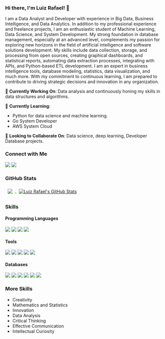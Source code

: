 ### Hi there, I'm Luiz Rafael! 👋

I am a Data Analyst and Developer with experience in Big Data, Business Intelligence, and Data Analytics. In addition to my professional experience and freelance projects, I am an enthusiastic student of Machine Learning, Data Science, and System Development. My strong foundation in database management, especially at an advanced level, complements my passion for exploring new horizons in the field of artificial intelligence and software solutions development. My skills include data collection, storage, and processing from open sources, creating graphical dashboards, and statistical reports, automating data extraction processes, integrating with APIs, and Python-based ETL development. I am an expert in business intelligence tools, database modeling, statistics, data visualization, and much more. With my commitment to continuous learning, I am prepared to contribute to driving strategic decisions and innovation in any organization.

🔭 **Currently Working On**: Data analysis and continuously honing my skills in data structures and algorithms.

🌱 **Currently Learning**: 
* Python for data science and machine learning.
* Go System Developer
* AWS System Cloud

🤝 **Looking to Collaborate On**: Data science, deep learning, Developer Database projects.

### Connect with Me

[<img src="https://img.shields.io/badge/linkedin-%230077B5.svg?&style=for-the-badge&logo=linkedin&logoColor=white" />](https://www.linkedin.com/in/luiz-rafael-souza/) [<img src="https://img.shields.io/badge/instagram-%23E4405F.svg?&style=for-the-badge&logo=instagram&logoColor=white" />](https://www.instagram.com/_luiz_rafael/)

### GitHub Stats

<a href="https://github.com/luiz-rafael">
  <img align="center" style="margin:0.5rem" src="https://github-readme-stats.vercel.app/api/top-langs/?username=luiz-rafael&hide=html,css&title_color=ffffff&text_color=c9cacc&icon_color=4AB197&bg_color=1A2B34" />
</a>

<a href="https://github.com/luiz-rafael">
  <img align="center" style="margin:0.5rem" src="https://github-readme-stats.vercel.app/api?username=luiz-rafael&show_icons=true&line_height=27&count_private=true&title_color=ffffff&text_color=c9cacc&icon_color=4AB097&bg_color=1A2B34" alt="Luiz Rafael's GitHub Stats" />
</a>

### Skills

#### Programming Languages
![](https://img.shields.io/badge/Python-brightgreen)
![](https://img.shields.io/badge/JavaScript-brightgreen)
![](https://img.shields.io/badge/SQL-brightgreen)
![](https://img.shields.io/badge/PLSQL-brightgreen)

#### Tools
![](https://img.shields.io/badge/Airbyte%20Studio-yellow)
![](https://img.shields.io/badge/Airflow%20Studio-yellow)
![](https://img.shields.io/badge/Power%20BI-yellow)
![](https://img.shields.io/badge/Looker%20Studio-yellow)
![](https://img.shields.io/badge/Excel-yellow)

#### Databases
![](https://img.shields.io/badge/MySQL-red)
![](https://img.shields.io/badge/Oracle-red)
![](https://img.shields.io/badge/PostgreSQL-red)
![](https://img.shields.io/badge/SQL%20Server-red)
![](https://img.shields.io/badge/MongoDB-red)
![](https://img.shields.io/badge/Google%20Firestone-red)

### More Skills

- Creativity
- Mathematics and Statistics
- Innovation
- Data Analysis
- Critical Thinking
- Effective Communication
- Intellectual Curiosity
